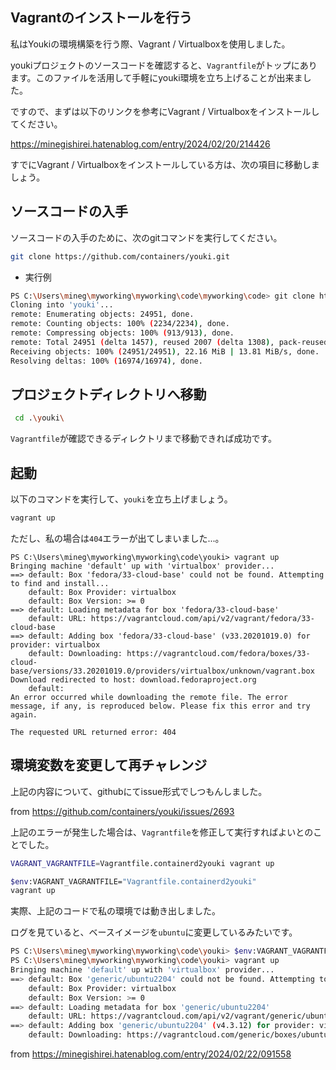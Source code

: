 



## Vagrantのインストールを行う

私はYoukiの環境構築を行う際、Vagrant / Virtualboxを使用しました。

youkiプロジェクトのソースコードを確認すると、`Vagrantfile`がトップにあります。このファイルを活用して手軽にyouki環境を立ち上げることが出来ました。

ですので、まずは以下のリンクを参考にVagrant / Virtualboxをインストールしてください。

https://minegishirei.hatenablog.com/entry/2024/02/20/214426

すでにVagrant / Virtualboxをインストールしている方は、次の項目に移動しましょう。



## ソースコードの入手

ソースコードの入手のために、次のgitコマンドを実行してください。

```sh
git clone https://github.com/containers/youki.git
```

- 実行例

```sh
PS C:\Users\mineg\myworking\myworking\code\myworking\code> git clone https://github.com/containers/youki.git
Cloning into 'youki'...
remote: Enumerating objects: 24951, done.
remote: Counting objects: 100% (2234/2234), done.
remote: Compressing objects: 100% (913/913), done.
remote: Total 24951 (delta 1457), reused 2007 (delta 1308), pack-reused 22717Receiving objects: 100% (24951/24951), 20.32 MiB | 13.25 MiB/s
Receiving objects: 100% (24951/24951), 22.16 MiB | 13.81 MiB/s, done.
Resolving deltas: 100% (16974/16974), done.
```



## プロジェクトディレクトリへ移動

```sh
 cd .\youki\
```

`Vagrantfile`が確認できるディレクトリまで移動できれば成功です。


## 起動

以下のコマンドを実行して、`youki`を立ち上げましょう。

```sh
vagrant up
```

ただし、私の場合は`404`エラーが出てしまいました...。

```
PS C:\Users\mineg\myworking\myworking\code\youki> vagrant up
Bringing machine 'default' up with 'virtualbox' provider...
==> default: Box 'fedora/33-cloud-base' could not be found. Attempting to find and install...
    default: Box Provider: virtualbox
    default: Box Version: >= 0
==> default: Loading metadata for box 'fedora/33-cloud-base'
    default: URL: https://vagrantcloud.com/api/v2/vagrant/fedora/33-cloud-base
==> default: Adding box 'fedora/33-cloud-base' (v33.20201019.0) for provider: virtualbox
    default: Downloading: https://vagrantcloud.com/fedora/boxes/33-cloud-base/versions/33.20201019.0/providers/virtualbox/unknown/vagrant.box
Download redirected to host: download.fedoraproject.org
    default:
An error occurred while downloading the remote file. The error
message, if any, is reproduced below. Please fix this error and try
again.

The requested URL returned error: 404
```


## 環境変数を変更して再チャレンジ

上記の内容について、githubにてissue形式でしつもんしました。

from https://github.com/containers/youki/issues/2693

上記のエラーが発生した場合は、`Vagrantfile`を修正して実行すればよいとのことでした。

```sh
VAGRANT_VAGRANTFILE=Vagrantfile.containerd2youki vagrant up
```

```sh
$env:VAGRANT_VAGRANTFILE="Vagrantfile.containerd2youki"
vagrant up
```

実際、上記のコードで私の環境では動き出しました。

ログを見ていると、ベースイメージを`ubuntu`に変更しているみたいです。

```sh
PS C:\Users\mineg\myworking\myworking\code\youki> $env:VAGRANT_VAGRANTFILE="Vagrantfile.containerd2youki"
PS C:\Users\mineg\myworking\myworking\code\youki> vagrant up
Bringing machine 'default' up with 'virtualbox' provider...
==> default: Box 'generic/ubuntu2204' could not be found. Attempting to find and install...
    default: Box Provider: virtualbox
    default: Box Version: >= 0
==> default: Loading metadata for box 'generic/ubuntu2204'
    default: URL: https://vagrantcloud.com/api/v2/vagrant/generic/ubuntu2204
==> default: Adding box 'generic/ubuntu2204' (v4.3.12) for provider: virtualbox (amd64)
    default: Downloading: https://vagrantcloud.com/generic/boxes/ubuntu2204/versions/4.3.12/providers/virtualbox/amd64/vagrant.box
```















from https://minegishirei.hatenablog.com/entry/2024/02/22/091558